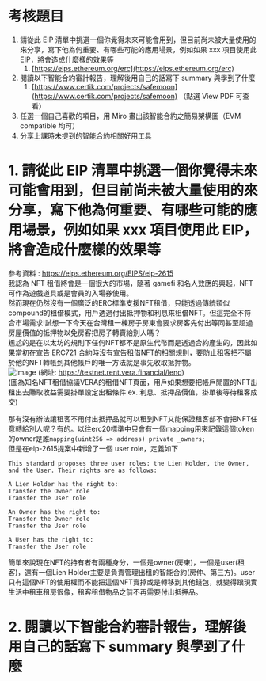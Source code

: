 # 考核題目

1. 請從此 EIP 清單中挑選一個你覺得未來可能會用到，但目前尚未被大量使用的來分享，寫下他為何重要、有哪些可能的應用場景，例如如果 xxx 項目使用此 EIP，將會造成什麼樣的效果等  
    1. [https://eips.ethereum.org/erc](https://eips.ethereum.org/erc)  
2. 閱讀以下智能合約審計報告，理解後用自己的話寫下 summary 與學到了什麼  
    1. [https://www.certik.com/projects/safemoon](https://www.certik.com/projects/safemoon) （點選 View PDF 可查看）  
3. 任選一個自己喜歡的項目，用 Miro 畫出該智能合約之簡易架構圖（EVM compatible 均可）  
4. 分享上課時未提到的智能合約相關好用工具  

# 1. 請從此 EIP 清單中挑選一個你覺得未來可能會用到，但目前尚未被大量使用的來分享，寫下他為何重要、有哪些可能的應用場景，例如如果 xxx 項目使用此 EIP，將會造成什麼樣的效果等  
參考資料 : https://eips.ethereum.org/EIPS/eip-2615  
我認為 NFT 租借將會是一個很大的市場，隨著 gamefi 和名人效應的興起，NFT可作為遊戲道具或是會員的入場券使用。  
然而現在仍然沒有一個廣泛的ERC標準支援NFT租借，只能透過傳統類似compound的租借模式，用戶透過付出抵押物和利息來租借NFT。但這完全不符合市場需求!試想一下今天在台灣租一棟房子房東會要求房客先付出等同甚至超過房屋價值的抵押物以免房客把房子轉賣給別人嗎？  
尷尬的是在以太坊的規則下任何NFT都不是原生代幣而是透過合約產生的，因此如果當初在宣告 ERC721 合約時沒有宣告租借NFT的相關規則，要防止租客把不屬於他的NFT轉帳到其他帳戶的唯一方法就是事先收取抵押物。  
![image](https://user-images.githubusercontent.com/70627447/153724871-898c88a8-2669-4ac2-a809-10bc13ad3e09.png)
(網址: https://testnet.rent.vera.financial/lend)  
(圖為知名NFT租借協議VERA的租借NFT頁面，用戶如果想要把帳戶閒置的NFT出租出去賺取收益需要掛單設定出租條件 ex. 利息、抵押品價值，掛單後等待租客成交)  
  
那有沒有辦法讓租客不用付出抵押品就可以租到NFT又能保證租客部不會把NFT任意轉給別人呢？有的。以往erc20標準中只會有一個mapping用來記錄這個token的owner是誰`mapping(uint256 => address) private _owners;`  
但是在eip-2615提案中新增了一個 user role，定義如下
``` Specification
This standard proposes three user roles: the Lien Holder, the Owner, and the User. Their rights are as follows:

A Lien Holder has the right to:
Transfer the Owner role
Transfer the User role

An Owner has the right to:
Transfer the Owner role
Transfer the User role

A User has the right to:
Transfer the User role
```
簡單來說現在NFT的持有者有兩種身分，一個是owner(房東)，一個是user(租客)，還有一個Lien Holder主要是負責管理出租的智能合約(房仲、第三方)。user只有這個NFT的使用權而不能把這個NFT賣掉或是轉移到其他錢包，就變得跟現實生活中租車租房很像，租客租借物品之前不再需要付出抵押品。  

# 2. 閱讀以下智能合約審計報告，理解後用自己的話寫下 summary 與學到了什麼 

